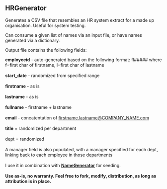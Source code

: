 HRGenerator
-----------

Generates a CSV file that resembles an HR system extract for a made up organisation.  Useful for system testing.

Can consume a given list of names via an input file, or have names generated via a dictionary.

Output file contains the following fields:

<b>employeeid</b> - auto-generated based on the following format: fl##### where f=first char of firstname, l=first char of lastname
<br>
<br>
<b>start_date</b> - randomized from specified range
<br>
<br>
<b>firstname</b> - as is
<br>
<br>
<b>lastname</b> - as is
<br>
<br>
<b>fullname</b> - firstname + lastname
<br>
<br>
<b>email</b> - concatentation of firstname.lastname@COMPANY_NAME.com
<br>
<br>
<b>title</b> = randomized per department
<br>
<br>dept</b> = randomized
<br>
<br>
A manager field is also populated, with a manager specified for each dept, linking back to each employee in those departments
<br>
<br>
I use it in combination with <a href="http://www.github.com/smof/NameGenerator"><b>NameGenerator</b></a> for seeding.
<br>
<br>
<b>Use as-is, no warranty.  Feel free to fork, modify, distribution, as long as attribution is in place.</b>


